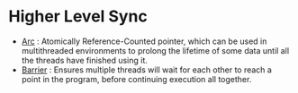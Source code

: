 # Higher Level Sync

- [Arc](./arc.md) : Atomically Reference-Counted pointer, which can be used in multithreaded environments to prolong the lifetime of some data until all the threads have finished using it.
- [Barrier](./barrier.md) : Ensures multiple threads will wait for each other to reach a point in the program, before continuing execution all together.
